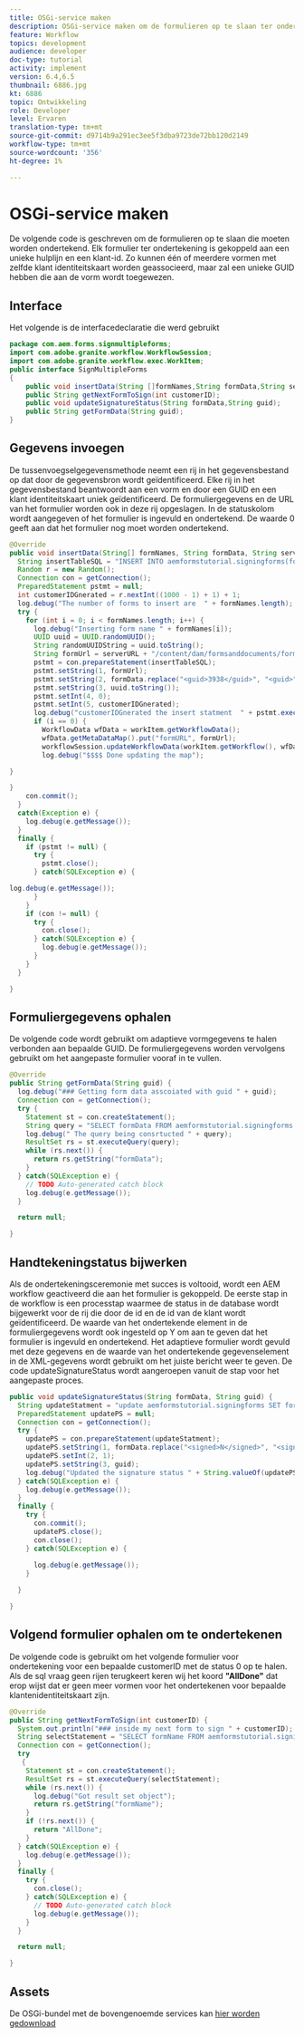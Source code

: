 ```yaml
---
title: OSGi-service maken
description: OSGi-service maken om de formulieren op te slaan ter ondertekening
feature: Workflow
topics: development
audience: developer
doc-type: tutorial
activity: implement
version: 6.4,6.5
thumbnail: 6886.jpg
kt: 6886
topic: Ontwikkeling
role: Developer
level: Ervaren
translation-type: tm+mt
source-git-commit: d9714b9a291ec3ee5f3dba9723de72bb120d2149
workflow-type: tm+mt
source-wordcount: '356'
ht-degree: 1%

---
```



# OSGi-service maken

De volgende code is geschreven om de formulieren op te slaan die moeten worden ondertekend. Elk formulier ter ondertekening is gekoppeld aan een unieke hulplijn en een klant-id. Zo kunnen één of meerdere vormen met zelfde klant identiteitskaart worden geassocieerd, maar zal een unieke GUID hebben die aan de vorm wordt toegewezen.

## Interface

Het volgende is de interfacedeclaratie die werd gebruikt

```java
package com.aem.forms.signmultipleforms;
import com.adobe.granite.workflow.WorkflowSession;
import com.adobe.granite.workflow.exec.WorkItem;
public interface SignMultipleForms
{
    public void insertData(String []formNames,String formData,String serverURL,WorkItem workItem, WorkflowSession workflowSession);
    public String getNextFormToSign(int customerID);
    public void updateSignatureStatus(String formData,String guid);
    public String getFormData(String guid);
}
```



## Gegevens invoegen

De tussenvoegselgegevensmethode neemt een rij in het gegevensbestand op dat door de gegevensbron wordt geïdentificeerd. Elke rij in het gegevensbestand beantwoordt aan een vorm en door een GUID en een klant identiteitskaart uniek geïdentificeerd. De formuliergegevens en de URL van het formulier worden ook in deze rij opgeslagen. In de statuskolom wordt aangegeven of het formulier is ingevuld en ondertekend. De waarde 0 geeft aan dat het formulier nog moet worden ondertekend.

```java
@Override
public void insertData(String[] formNames, String formData, String serverURL, WorkItem workItem, WorkflowSession workflowSession) {
  String insertTableSQL = "INSERT INTO aemformstutorial.signingforms(formName,formData,guid,status,customerID) VALUES(?,?,?,?,?)";
  Random r = new Random();
  Connection con = getConnection();
  PreparedStatement pstmt = null;
  int customerIDGnerated = r.nextInt((1000 - 1) + 1) + 1;
  log.debug("The number of forms to insert are  " + formNames.length);
  try {
    for (int i = 0; i < formNames.length; i++) {
      log.debug("Inserting form name " + formNames[i]);
      UUID uuid = UUID.randomUUID();
      String randomUUIDString = uuid.toString();
      String formUrl = serverURL + "/content/dam/formsanddocuments/formsandsigndemo/" + formNames[i] + "/jcr:content?wcmmode=disabled&guid=" + randomUUIDString + "&customerID=" + customerIDGnerated;
      pstmt = con.prepareStatement(insertTableSQL);
      pstmt.setString(1, formUrl);
      pstmt.setString(2, formData.replace("<guid>3938</guid>", "<guid>" + uuid + "</guid>"));
      pstmt.setString(3, uuid.toString());
      pstmt.setInt(4, 0);
      pstmt.setInt(5, customerIDGnerated);
      log.debug("customerIDGnerated the insert statment  " + pstmt.execute());
      if (i == 0) {
        WorkflowData wfData = workItem.getWorkflowData();
        wfData.getMetaDataMap().put("formURL", formUrl);
        workflowSession.updateWorkflowData(workItem.getWorkflow(), wfData);
        log.debug("$$$$ Done updating the map");

}

}
    con.commit();
  }
  catch(Exception e) {
    log.debug(e.getMessage());
  }
  finally {
    if (pstmt != null) {
      try {
        pstmt.close();
      } catch(SQLException e) {

log.debug(e.getMessage());
      }
    }
    if (con != null) {
      try {
        con.close();
      } catch(SQLException e) {
        log.debug(e.getMessage());
      }
    }
  }

}
```


## Formuliergegevens ophalen

De volgende code wordt gebruikt om adaptieve vormgegevens te halen verbonden aan bepaalde GUID. De formuliergegevens worden vervolgens gebruikt om het aangepaste formulier vooraf in te vullen.

```java
@Override
public String getFormData(String guid) {
  log.debug("### Getting form data asscoiated with guid " + guid);
  Connection con = getConnection();
  try {
    Statement st = con.createStatement();
    String query = "SELECT formData FROM aemformstutorial.signingforms where guid = '" + guid + "'" + "";
    log.debug(" The query being consrtucted " + query);
    ResultSet rs = st.executeQuery(query);
    while (rs.next()) {
      return rs.getString("formData");
    }
  } catch(SQLException e) {
    // TODO Auto-generated catch block
    log.debug(e.getMessage());
  }

  return null;

}
```

## Handtekeningstatus bijwerken

Als de ondertekeningsceremonie met succes is voltooid, wordt een AEM workflow geactiveerd die aan het formulier is gekoppeld. De eerste stap in de workflow is een processtap waarmee de status in de database wordt bijgewerkt voor de rij die door de id en de id van de klant wordt geïdentificeerd. De waarde van het ondertekende element in de formuliergegevens wordt ook ingesteld op Y om aan te geven dat het formulier is ingevuld en ondertekend. Het adaptieve formulier wordt gevuld met deze gegevens en de waarde van het ondertekende gegevenselement in de XML-gegevens wordt gebruikt om het juiste bericht weer te geven. De code updateSignatureStatus wordt aangeroepen vanuit de stap voor het aangepaste proces.


```java
public void updateSignatureStatus(String formData, String guid) {
  String updateStatment = "update aemformstutorial.signingforms SET formData = ?, status = ? where guid = ?";
  PreparedStatement updatePS = null;
  Connection con = getConnection();
  try {
    updatePS = con.prepareStatement(updateStatment);
    updatePS.setString(1, formData.replace("<signed>N</signed>", "<signed>Y</signed>"));
    updatePS.setInt(2, 1);
    updatePS.setString(3, guid);
    log.debug("Updated the signature status " + String.valueOf(updatePS.execute()));
  } catch(SQLException e) {
    log.debug(e.getMessage());
  }
  finally {
    try {
      con.commit();
      updatePS.close();
      con.close();
    } catch(SQLException e) {
      
      log.debug(e.getMessage());
    }

  }

}
```

## Volgend formulier ophalen om te ondertekenen

De volgende code is gebruikt om het volgende formulier voor ondertekening voor een bepaalde customerID met de status 0 op te halen. Als de sql vraag geen rijen terugkeert keren wij het koord **&quot;AllDone&quot;** dat erop wijst dat er geen meer vormen voor het ondertekenen voor bepaalde klantenidentiteitskaart zijn.

```java
@Override
public String getNextFormToSign(int customerID) {
  System.out.println("### inside my next form to sign " + customerID);
  String selectStatement = "SELECT formName FROM aemformstutorial.signingforms where status = 0 and customerID=" + customerID;
  Connection con = getConnection();
  try
   {
    Statement st = con.createStatement();
    ResultSet rs = st.executeQuery(selectStatement);
    while (rs.next()) {
      log.debug("Got result set object");
      return rs.getString("formName");
    }
    if (!rs.next()) {
      return "AllDone";
    }
  } catch(SQLException e) {
    log.debug(e.getMessage());
  }
  finally {
    try {
      con.close();
    } catch(SQLException e) {
      // TODO Auto-generated catch block
      log.debug(e.getMessage());
    }
  }

  return null;

}
```



## Assets

De OSGi-bundel met de bovengenoemde services kan [hier worden gedownload](assets/sign-multiple-forms.jar)